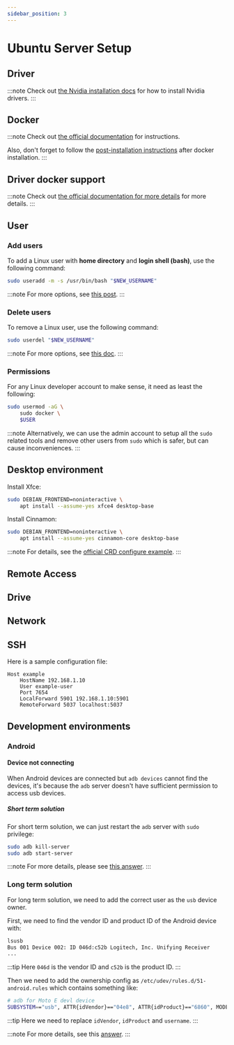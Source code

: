 ```yaml
---
sidebar_position: 3
---
```


# Ubuntu Server Setup

## Driver

<!-- see https://docs.nvidia.com/datacenter/tesla/tesla-installation-notes/index.html#ubuntu-lts for how to install Nvidia driver -->

:::note
Check out
[the Nvidia installation docs](https://docs.nvidia.com/datacenter/tesla/tesla-installation-notes/index.html#ubuntu-lts)
for how to install Nvidia drivers.
:::

## Docker

:::note
Check out
[the official documentation](https://docs.docker.com/engine/install/ubuntu/)
for instructions.

Also, don't forget to follow the
[post-installation instructions](https://docs.docker.com/engine/install/linux-postinstall/)
after docker installation.
:::

## Driver docker support

:::note
Check out
[the official documentation for more details](https://docs.nvidia.com/datacenter/cloud-native/container-toolkit/install-guide.html#docker) for more details.
:::

## User

### Add users

To add a Linux user with **home directory** and **login shell (bash)**, use the
following command:

```bash
sudo useradd -m -s /usr/bin/bash "$NEW_USERNAME"
```

:::note
For more options, see
[this post](https://linuxize.com/post/how-to-create-users-in-linux-using-the-useradd-command).
:::

### Delete users

To remove a Linux user, use the following command:

```bash
sudo userdel "$NEW_USERNAME"
```

:::note
For more options, see
[this doc](https://www.godaddy.com/help/remove-a-linux-user-19158).
:::

### Permissions

For any Linux developer account to make sense, it need as least the following:

```bash
sudo usermod -aG \
    sudo docker \
    $USER
```

:::note
Alternatively, we can use the admin account to setup all the `sudo` related
tools and remove other users from `sudo` which is safer, but can cause
inconveniences.
:::

## Desktop environment

Install Xfce:

```bash
sudo DEBIAN_FRONTEND=noninteractive \
    apt install --assume-yes xfce4 desktop-base
```

Install Cinnamon:

```bash
sudo DEBIAN_FRONTEND=noninteractive \
    apt install --assume-yes cinnamon-core desktop-base
```

:::note
For details, see the
[official CRD configure example](https://cloud.google.com/architecture/chrome-desktop-remote-on-compute-engin).
:::

## Remote Access

<!-- see https://bytexd.com/install-chrome-remote-desktop-headless/ for how to setup headless CRD -->

## Drive

<!-- see https://www.cyberciti.biz/faq/mount-drive-from-command-line-ubuntu-linux/ for how to mount drive from command line -->
<!-- see https://unix.stackexchange.com/questions/315063/mount-wrong-fs-type-bad-option-bad-superblock for wrong fs type error -->

## Network

<!-- see https://linuxconfig.org/ubuntu-20-04-connect-to-wifi-from-command-line for connect wifi with commands -->
<!-- see https://www.cyberciti.biz/faq/how-to-find-my-public-ip-address-from-command-line-on-a-linux/ for how to get public ip from command line -->

## SSH

Here is a sample configuration file:

```log
Host example
    HostName 192.168.1.10
    User example-user
    Port 7654
    LocalForward 5901 192.168.1.10:5901
    RemoteForward 5037 localhost:5037
```

## Development environments

### Android

#### Device not connecting

When Android devices are connected but `adb devices` cannot find the devices,
it's because the `adb` server doesn't have sufficient permission to access usb
devices.

##### Short term solution

For short term solution, we can just restart the `adb` server with `sudo`
privilege:

```bash
sudo adb kill-server
sudo adb start-server
```

:::note
For more details, please see
[this answer](https://askubuntu.com/questions/863587/adb-device-list-doesnt-show-phone).
:::

### Long term solution

For long term solution, we need to add the correct user as the `usb` device
owner.

First, we need to find the vendor ID and product ID of the Android device with:

```bash
lsusb
Bus 001 Device 002: ID 046d:c52b Logitech, Inc. Unifying Receiver
...
```

:::tip
Here `046d` is the vendor ID and `c52b` is the product ID.
:::

Then we need to add the ownership config as `/etc/udev/rules.d/51-android.rules`
which contains something like:

```bash
# adb for Moto E devl device
SUBSYSTEM=="usb", ATTR{idVendor}=="04e8", ATTR{idProduct}=="6860", MODE="0600", OWNER="username"
```

:::tip
Here we need to replace `idVendor`, `idProduct` and `username`.
:::

:::note
For more details, see this
[answer](https://askubuntu.com/questions/213874/how-to-configure-adb-access-for-android-devices).
:::
